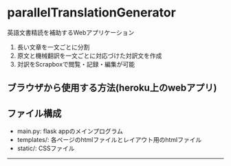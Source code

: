 # parallelTranslationGenerator

英語文書精読を補助するWebアプリケーション
1. 長い文章を一文ごとに分割
2. 原文と機械翻訳を一文ごとに対応づけた対訳文を作成
3. 対訳をScrapboxで閲覧・記録・編集が可能


## ブラウザから使用する方法(heroku上のwebアプリ)



## ファイル構成

- main.py: flask appのメインプログラム
- templates/: 各ページのhtmlファイルとレイアウト用のhtmlファイル
- static/: CSSファイル
---

